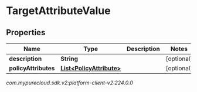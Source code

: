 # TargetAttributeValue


## Properties

| Name | Type | Description | Notes |
| ------------ | ------------- | ------------- | ------------- |
| **description** | **String** |  |  [optional] |
| **policyAttributes** | [**List&lt;PolicyAttribute&gt;**](PolicyAttribute) |  |  [optional] |




_com.mypurecloud.sdk.v2:platform-client-v2:224.0.0_
